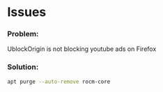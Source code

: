 # Issues

### Problem:
UblockOrigin is not blocking youtube ads on Firefox 

### Solution:
```bash
apt purge --auto-remove rocm-core
```
